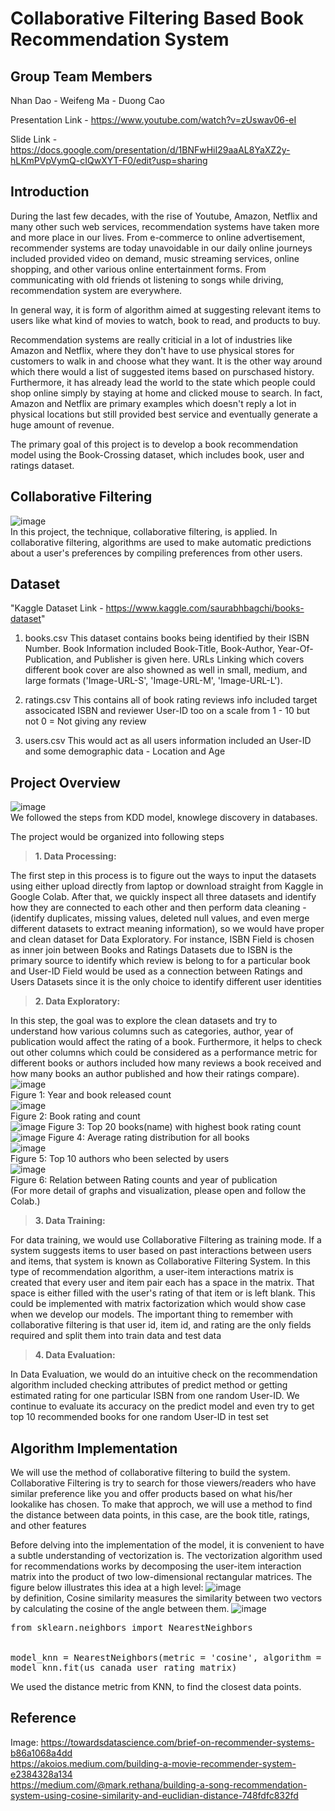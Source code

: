 # Collaborative Filtering Based Book Recommendation System
## Group Team Members

Nhan Dao - Weifeng Ma - Duong Cao

Presentation Link - https://www.youtube.com/watch?v=zUswav06-eI

Slide Link - https://docs.google.com/presentation/d/1BNFwHiI29aaAL8YaXZ2y-hLKmPVpVymQ-cIQwXYT-F0/edit?usp=sharing

## Introduction

During the last few decades, with the rise of Youtube, Amazon, Netflix and many other such web services, recommendation systems have taken more and more place in our lives. From e-commerce to online advertisement, recommender systems are today unavoidable in our daily online journeys included provided video on demand, music streaming services, online shopping, and other various online entertainment forms. From communicating with old friends ot listening to songs while driving, recommendation system are everywhere.

In general way, it is form of algorithm aimed at suggesting relevant items to users like what kind of movies to watch, book to read, and products to buy.

Recommendation systems are really criticial in a lot of industries like Amazon and Netflix, where they don't have to use physical stores for customers to walk in and choose what they want. It is the other way around which there would a list of suggested items based on purschased history. Furthermore, it has already lead the world to the state which people could shop online simply by staying at home and clicked mouse to search. In fact, Amazon and Netflix are primary examples which doesn't reply a lot in physical locations but still provided best service and eventually generate a huge amount of revenue.

The primary goal of this project is to develop a book recommendation model using the Book-Crossing dataset, which includes book, user and ratings dataset.

## Collaborative Filtering
![image](https://user-images.githubusercontent.com/32551600/145658137-2a48ba82-ce45-43dd-a028-669ef594f519.png)<br />
In this project, the technique, collaborative filtering, is applied. In collaborative filtering, algorithms are used to make automatic predictions about a user's preferences by compiling preferences from other users.

## Dataset

"Kaggle Dataset Link - https://www.kaggle.com/saurabhbagchi/books-dataset"

1. books.csv
   This dataset contains books being identified by their ISBN Number. Book Information included Book-Title, Book-Author, Year-Of-Publication, and Publisher is given here. URLs    Linking which covers different book cover are also showned as well in small, medium, and large formats ('Image-URL-S', 'Image-URL-M', 'Image-URL-L').

2. ratings.csv
   This contains all of book rating reviews info included target associcated ISBN and reviewer User-ID too on a scale from 1 - 10 but not 0 = Not giving any review
   
3. users.csv
  This would act as all users information included an User-ID and some demographic data - Location and Age 

## Project Overview
![image](https://user-images.githubusercontent.com/32551600/145658323-67bc70e9-e109-47a2-92da-19d753b93505.png)<br />
We followed the steps from KDD model, knowlege discovery in databases. <br />

The project would be organized into following steps

> **1. Data Processing:** 

The first step in this process is to figure out the ways to input the datasets using either upload directly from laptop or download straight from Kaggle in Google Colab.
After that, we quickly inspect all three datasets and identify how they are connected to each other and then perform data cleaning - (identify duplicates, missing values, deleted null values, and even merge different datasets to extract meaning information), so we would have proper and clean dataset for Data Exploratory. For instance, ISBN Field is chosen as inner join between Books and Ratings Datasets due to ISBN is the primary source to identify which review is belong to for a particular book and User-ID Field would be used as a connection between Ratings and Users Datasets since it is the only choice to identify different user identities

> **2. Data Exploratory:** 

In this step, the goal was to explore the clean datasets and try to understand how various columns such as categories, author, year of publication would affect the rating of a book. Furthermore, it helps to check out other columns which could be considered as a performance metric for different books or authors included how many reviews a book received and how many books an author published and how their ratings compare).<br />
![image](https://user-images.githubusercontent.com/32551600/145658847-e648e420-6444-4567-aa42-677ad3689b26.png)<br />
Figure 1: Year and book released count <br />
![image](https://user-images.githubusercontent.com/32551600/145658895-e652f0b8-61d7-4ba3-9b26-2080a03bface.png)<br />
Figure 2: Book rating and count <br />
![image](https://user-images.githubusercontent.com/32551600/145659003-3b53e203-9be1-49b7-ae24-bd1797e41764.png)
Figure 3: Top 20 books(name) with highest book rating count <br />
![image](https://user-images.githubusercontent.com/32551600/145659049-cce75735-c663-4b9a-9d12-2b673a267723.png)
Figure 4: Average rating distribution for all books <br />
![image](https://user-images.githubusercontent.com/32551600/145659163-b08ff064-56ab-49cd-ac8e-ca7b67aa8261.png) <br />
Figure 5: Top 10 authors who been selected by users <br />
![image](https://user-images.githubusercontent.com/32551600/145659130-d13af279-39fa-4a65-91a8-0bef6a8cf3e3.png) <br />
Figure 6: Relation between Rating counts and year of publication <br />
(For more detail of graphs and visualization, please open and follow the Colab.) <br />

> **3. Data Training:** 

For data training, we would use Collaborative Filtering as training mode. If a system suggests items to user based on past interactions between users and items, that system is known as Collaborative Filtering System. In this type of recommendation algorithm, a user-item interactions matrix is created that every user and item pair each has a space in the matrix. That space is either filled with the user's rating of that item or is left blank. This could be implemented with matrix factorization which would show case when we develop our models. The important thing to remember with collaborative filtering is that user id, item id, and rating are the only fields required and split them into train data and test data

> **4. Data Evaluation:** 

In Data Evaluation, we would do an intuitive check on the recommendation algorithm included checking attributes of predict method or getting estimated rating for one particular ISBN from one random User-ID. We continue to evaluate its accuracy on the predict model and even try to get top 10 recommended books for one random User-ID in test set

## Algorithm Implementation

We will use the method of collaborative filtering to build the system. Collaborative Filtering is try to search for those viewers/readers who have similar preference like you and offer products based on what his/her lookalike has chosen. To make that approch, we will use a method to find the distance between data points, in this case, are the book title, ratings, and other features <br />

Before delving into the implementation of the model, it is convenient to have a subtle understanding of vectorization is. The vectorization algorithm used for recommendations works by decomposing the user-item interaction matrix into the product of two low-dimensional rectangular matrices. The figure below illustrates this idea at a high level:
![image](https://user-images.githubusercontent.com/32551600/145659467-b3d7c8a9-66ae-4ef1-b69e-d830f0428f59.png) <br />
by definition, Cosine similarity measures the similarity between two vectors by calculating the cosine of the angle between them.
![image](https://user-images.githubusercontent.com/32551600/145659479-d4446e72-e2d1-4307-8d8b-a1ab658b1593.png) <br />
<pre>
from sklearn.neighbors import NearestNeighbors


model_knn = NearestNeighbors(metric = 'cosine', algorithm = 'brute')
model_knn.fit(us_canada_user_rating_matrix)
</pre>
We used the distance metric from KNN, to find the closest data points.
<br />
## Reference  
Image: 
https://towardsdatascience.com/brief-on-recommender-systems-b86a1068a4dd <br />
https://akoios.medium.com/building-a-movie-recommender-system-e2384328a134 <br />
https://medium.com/@mark.rethana/building-a-song-recommendation-system-using-cosine-similarity-and-euclidian-distance-748fdfc832fd <br />
